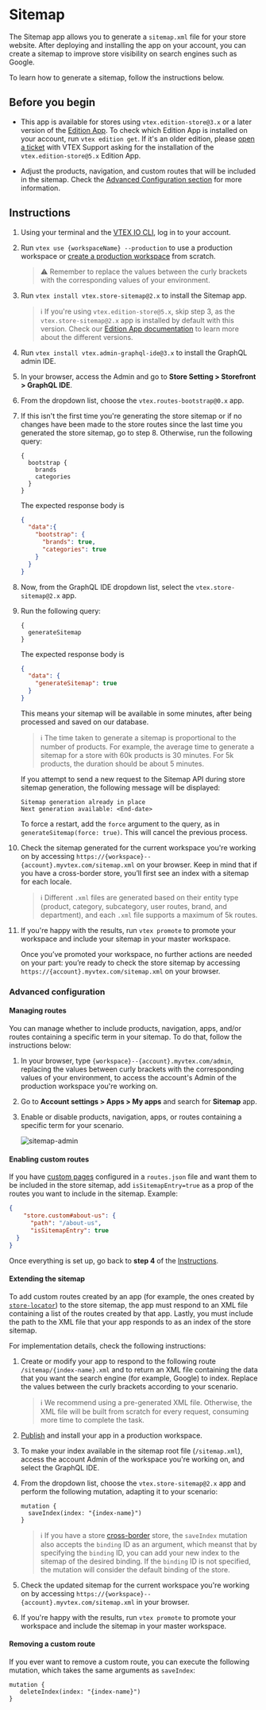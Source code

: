 # Sitemap

The Sitemap app allows you to generate a `sitemap.xml` file for your store website. After deploying and installing the app on your account, you can create a sitemap to improve store visibility on search engines such as Google. 

To learn how to generate a sitemap, follow the instructions below.

## Before you begin

- This app is available for stores using `vtex.edition-store@3.x` or a later version of the [Edition App](https://developers.vtex.com/docs/guides/vtex-io-documentation-edition-app).
   To check which Edition App is installed on your account, run `vtex edition get`. If it's an older edition, please [open a ticket](https://help-tickets.vtex.com/smartlink/sso/login/zendesk) with VTEX Support asking for the installation of the `vtex.edition-store@5.x` Edition App.

- Adjust the products, navigation, and custom routes that will be included in the sitemap. Check the [Advanced Configuration section](#advanced-configuration) for more information.

## Instructions

1. Using your terminal and the [VTEX IO CLI](https://vtex.io/docs/recipes/development/vtex-io-cli-installation-and-command-reference/), log in to your account.
   
2. Run `vtex use {workspaceName} --production` to use a production workspace or [create a production workspace](https://vtex.io/docs/recipes/development/creating-a-production-workspace/) from scratch.

   >⚠️ Remember to replace the values between the curly brackets with the corresponding values of your environment.

3. Run `vtex install vtex.store-sitemap@2.x` to install the Sitemap app.

   > ℹ️ If you're using `vtex.edition-store@5.x`, skip step 3, as the `vtex.store-sitemap@2.x` app is installed by default with this version. Check our [Edition App documentation](https://developers.vtex.com/docs/guides/vtex-io-documentation-edition-app) to learn more about the different versions.

4. Run `vtex install vtex.admin-graphql-ide@3.x` to install the GraphQL admin IDE.
   
5. In your browser, access the Admin and go to **Store Setting > Storefront > GraphQL IDE**.

6. From the dropdown list, choose the `vtex.routes-bootstrap@0.x` app.

7. If this isn't the first time you're generating the store sitemap or if no changes have been made to the store routes since the last time you generated the store sitemap, go to step 8. Otherwise, run the following query:

   ```gql
   {
     bootstrap {
       brands
       categories
     }
   }
   ```

   The expected response body is
   
   ```json
   {
     "data":{
       "bootstrap": {
         "brands": true,
         "categories": true
       }
     }
   }
   ```

8. Now, from the GraphQL IDE dropdown list, select the `vtex.store-sitemap@2.x` app.

9. Run the following query:

   ```gql
   {
     generateSitemap
   }
   ```

   The expected response body is

   ```json
   {
     "data": {
       "generateSitemap": true
     }
   }
   ```

   This means your sitemap will be available in some minutes, after being processed and saved on our database.

   >ℹ️ The time taken to generate a sitemap is proportional to the number of products. For example, the average time to generate a sitemap for a store with 60k products is 30 minutes. For 5k products, the duration should be about 5 minutes.
   
   If you attempt to send a new request to the Sitemap API during store sitemap generation, the following message will be displayed:

   ```
   Sitemap generation already in place
   Next generation available: <End-date>
   ```
   
   To force a restart, add the `force` argument to the query, as in `generateSitemap(force: true)`. This will cancel the previous process.

10. Check the sitemap generated for the current workspace you're working on by accessing `https://{workspace}--{account}.myvtex.com/sitemap.xml` on your browser. Keep in mind that if you  have a cross-border store, you’ll first see an index with a sitemap for each locale.

    >ℹ️ Different `.xml` files are generated based on their entity type (product, category, subcategory, user routes, brand, and department), and each `.xml` file supports a maximum of 5k routes.

11. If you're happy with the results, run `vtex promote` to promote your workspace and include your sitemap in your master workspace.

    Once you’ve promoted your workspace, no further actions are needed on your part: you’re ready to check  the store sitemap by accessing `https://{account}.myvtex.com/sitemap.xml` on your browser.

### Advanced configuration

#### Managing routes

You can manage whether to include products, navigation, apps, and/or routes containing a specific term in your sitemap. To do that,  follow the instructions below:

1. In your browser, type `{workspace}--{account}.myvtex.com/admin`, replacing the values between curly brackets with the corresponding values of your environment, to access the account's Admin of the production workspace you're working on.
   
2. Go to **Account settings > Apps > My apps** and search for **Sitemap** app.

3. Enable or disable products, navigation, apps, or routes containing a specific term for your scenario.
   
   ![sitemap-admin](https://github.com/vtexdocs/dev-portal-content/assets/112641072/649f7dcf-583d-497f-a69c-4cfc3d8a805a)

#### Enabling custom routes

If you have [custom pages](https://developers.vtex.com/vtex-developer-docs/docs/vtex-io-documentation-creating-a-new-custom-page) configured in a `routes.json` file and want them to be included in the store sitemap, add `isSitemapEntry=true` as a prop of the routes you want to include in the sitemap. Example:

   ```json
   {
       "store.custom#about-us": {
         "path": "/about-us",
         "isSitemapEntry": true
     }
   }
   ```

Once everything is set up, go back to **step 4** of the [Instructions](#instructions).

#### Extending the sitemap

To add custom routes created by an app (for example, the ones created by [`store-locator`](https://github.com/vtex-apps/store-locator)) to the store sitemap, the app must respond to an XML file containing a list of the routes created by that app. Lastly, you must include the path to the XML file that your app responds to as an index of the store sitemap.

For implementation details, check the following instructions:

1. Create or modify your app to respond to the following route `/sitemap/{index-name}.xml` and to return an XML file containing the data that you want the search engine (for example, Google) to index. Replace the values between the curly brackets according to your scenario.

   >ℹ️ We recommend using a pre-generated XML file. Otherwise, the XML file will be built from scratch for every request, consuming more time to complete the task.

2. [Publish](https://developers.vtex.com/vtex-developer-docs/docs/vtex-io-documentation-publishing-an-app) and install your app in a production workspace.

3. To make your index available in the sitemap root file (`/sitemap.xml`), access the account Admin of the workspace you're working on, and select the GraphQL IDE.

4. From the dropdown list, choose the `vtex.store-sitemap@2.x` app and perform the following mutation, adapting it to your scenario:

   ```gql
   mutation {
     saveIndex(index: "{index-name}")
   }
   ```

   >ℹ️ If you have  a store [cross-border](https://developers.vtex.com/docs/guides/vtex-io-cross-border-stores) store, the `saveIndex` mutation also accepts the `binding` ID as an argument, which meanst that by specifying the `binding` ID, you can add your new index to the sitemap of the desired binding. If the `binding` ID is not specified, the mutation will consider the  default binding of the store.

5. Check the updated sitemap for the current workspace you're working on by accessing `https://{workspace}--{account}.myvtex.com/sitemap.xml` in your browser.

6. If you're happy with the results, run `vtex promote` to promote your workspace and include the sitemap in your master workspace.

#### Removing a custom route

If you ever want to remove a custom route, you can execute the following mutation, which takes the same arguments as `saveIndex`:

   ```gql
   mutation {
      deleteIndex(index: "{index-name}")
   }
   ```
